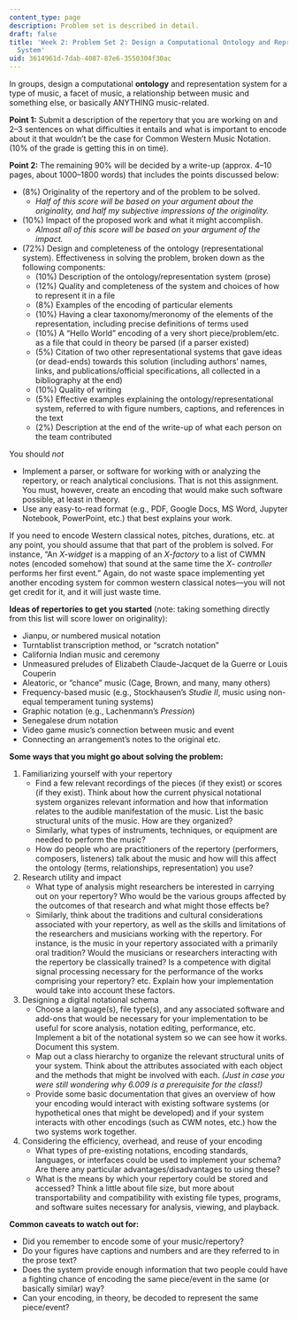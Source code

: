 ```yaml
---
content_type: page
description: Problem set is described in detail.
draft: false
title: 'Week 2: Problem Set 2: Design a Computational Ontology and Representation
  System'
uid: 3614961d-7dab-4087-87e6-3550304f30ac
---
```

In groups, design a computational **ontology** and representation system for a type of music, a facet of music, a relationship between music and something else, or basically ANYTHING music-related.

**Point 1:** Submit a description of the repertory that you are working on and 2–3 sentences on what difficulties it entails and what is important to encode about it that wouldn’t be the case for Common Western Music Notation. (10% of the grade is getting this in on time).

**Point 2:** The remaining 90% will be decided by a write-up (approx. 4–10 pages, about 1000–1800 words) that includes the points discussed below:

- (8%) Originality of the repertory and of the problem to be solved.
    - *Half of this score will be based on your argument about the originality, and half my subjective impressions of the originality.*
- (10%) Impact of the proposed work and what it might accomplish.
    - *Almost all of this score will be based on your argument of the impact.*
- (72%) Design and completeness of the ontology (representational system). Effectiveness in solving the problem, broken down as the following components:
    - (10%) Description of the ontology/representation system (prose)
    - (12%) Quality and completeness of the system and choices of how to represent it in a file
    - (8%) Examples of the encoding of particular elements
    - (10%) Having a clear taxonomy/meronomy of the elements of the representation, including precise definitions of terms used
    - (10%) A “Hello World” encoding of a very short piece/problem/etc. as a file that could in theory be parsed (if a parser existed)
    - (5%) Citation of two other representational systems that gave ideas (or dead-ends) towards this solution (including authors’ names, links, and publications/official specifications, all collected in a bibliography at the end)
    - (10%) Quality of writing
    - (5%) Effective examples explaining the ontology/representational system, referred to with figure numbers, captions, and references in the text
    - (2%) Description at the end of the write-up of what each person on the team contributed

You should *not*

- Implement a parser, or software for working with or analyzing the repertory, or reach analytical conclusions. That is not this assignment. You must, however, create an encoding that would make such software possible, at least in theory.
- Use any easy-to-read format (e.g., PDF, Google Docs, MS Word, Jupyter Notebook, PowerPoint, etc.) that best explains your work.

If you need to encode Western classical notes, pitches, durations, etc. at any point, you should assume that that part of the problem is solved. For instance, “An *X-widget* is a mapping of an *X-factory* to a list of CWMN notes (encoded somehow) that sound at the same time the *X- controller* performs her first event.” Again, do not waste space implementing yet another encoding system for common western classical notes—you will not get credit for it, and it will just waste time.

**Ideas of repertories to get you started** (note: taking something directly from this list will score lower on originality):

- Jianpu, or numbered musical notation
- Turntablist transcription method, or “scratch notation”
- California Indian music and ceremony
- Unmeasured preludes of Elizabeth Claude-Jacquet de la Guerre or Louis Couperin
- Aleatoric, or “chance” music (Cage, Brown, and many, many others)
- Frequency-based music (e.g., Stockhausen’s *Studie II*, music using non-equal temperament tuning systems)
- Graphic notation (e.g., Lachenmann’s *Pression*)
- Senegalese drum notation
- Video game music’s connection between music and event
- Connecting an arrangement’s notes to the original etc.

**Some ways that you might go about solving the problem:**

1. Familiarizing yourself with your repertory
    - Find a few relevant recordings of the pieces (if they exist) or scores (if they exist). Think about how the current physical notational system organizes relevant information and how that information relates to the audible manifestation of the music. List the basic structural units of the music. How are they organized?
    - Similarly, what types of instruments, techniques, or equipment are needed to perform the music?
    - How do people who are practitioners of the repertory (performers, composers, listeners) talk about the music and how will this affect the ontology (terms, relationships, representation) you use?
2. Research utility and impact
    - What type of analysis might researchers be interested in carrying out on your repertory? Who would be the various groups affected by the outcomes of that research and what might those effects be?
    - Similarly, think about the traditions and cultural considerations associated with your repertory, as well as the skills and limitations of the researchers and musicians working with the repertory. For instance, is the music in your repertory associated with a primarily oral tradition? Would the musicians or researchers interacting with the repertory be classically trained? Is a competence with digital signal processing necessary for the performance of the works comprising your repertory? etc. Explain how your implementation would take into account these factors.
3. Designing a digital notational schema
    - Choose a language(s), file type(s), and any associated software and add-ons that would be necessary for your implementation to be useful for score analysis, notation editing, performance, etc. Implement a bit of the notational system so we can see how it works. Document this system.
    - Map out a class hierarchy to organize the relevant structural units of your system. Think about the attributes associated with each object and the methods that might be involved with each. *(Just in case you were still wondering why 6.009 is a prerequisite for the class!)*
    - Provide some basic documentation that gives an overview of how your encoding would interact with existing software systems (or hypothetical ones that might be developed) and if your system interacts with other encodings (such as CWM notes, etc.) how the two systems work together.
4. Considering the efficiency, overhead, and reuse of your encoding
    - What types of pre-existing notations, encoding standards, languages, or interfaces could be used to implement your schema? Are there any particular advantages/disadvantages to using these?
    - What is the means by which your repertory could be stored and accessed? Think a little about file size, but more about transportability and compatibility with existing file types, programs, and software suites necessary for analysis, viewing, and playback.

**Common caveats to watch out for:**

- Did you remember to encode some of your music/repertory?
- Do your figures have captions and numbers and are they referred to in the prose text?
- Does the system provide enough information that two people could have a fighting chance of encoding the same piece/event in the same (or basically similar) way?
- Can your encoding, in theory, be decoded to represent the same piece/event?